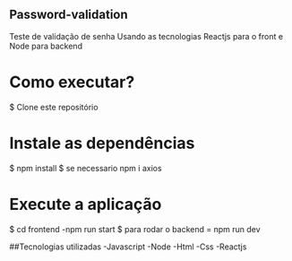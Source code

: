 ## Password-validation
Teste de validação de senha 
Usando as tecnologias Reactjs para o front e Node para backend


# Como executar?
$ Clone este repositório

# Instale as dependências
$ npm install
$ se necessario npm i axios

# Execute a aplicação

$ cd frontend -npm run start
$ para rodar o backend = npm run dev


##Tecnologias utilizadas 
-Javascript 
-Node
-Html
-Css
-Reactjs
